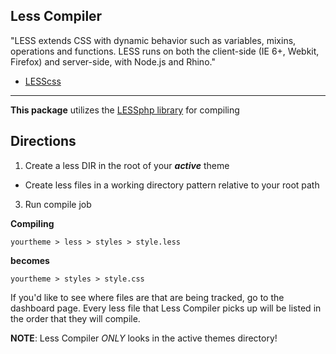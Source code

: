 Less Compiler
-
"LESS extends CSS with dynamic behavior such as variables, mixins, operations and functions. LESS runs on both the client-side (IE 6+, Webkit, Firefox) and server-side, with Node.js and Rhino."
- [LESScss](http://lesscss.org/)

---

**This package** utilizes the [LESSphp library](http://leafo.net/lessphp/) for compiling

Directions
-
1. Create a less DIR in the root of your ***active*** theme
 * Create less files in a working directory pattern relative to your root path
3. Run compile job


**Compiling**

    yourtheme > less > styles > style.less

**becomes**

    yourtheme > styles > style.css

If you'd like to see where files are that are being tracked, go to the dashboard page. Every less file that Less Compiler picks up will be listed in the order that they will compile.

**NOTE**: Less Compiler *ONLY* looks in the active themes directory!